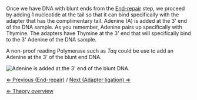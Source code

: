 Once we have DNA with blunt ends from the
[End-repair](/wiki/End-repair "wikilink") step, we proceed by adding 1
nucleotide at the tail so that it can bind specifically with the adapter
that has the complimentary tail. Adenine (A) is added at the 3' end of
the DNA sample. As you remember, Adenine pairs up specifically with
Thymine. The adapters have Thymine at the 3' end that will specifically
bind to the 3' Adenine of the DNA sample.

A non-proof reading Polymerase such as *Taq* could be use to add an
Adenine at the 3' of the blunt end DNA.

![Adenine is added at the 3' end of the blunt DNA.](https://s3-us-west-2.amazonaws.com/labster/wiki/media/Atailing.png "Adenine is added at the 3' end of the blunt DNA.")

[⇐ Previous (End-repair)](/wiki/End-repair "wikilink") / [Next (Adapter ligation) ⇒](/wiki/Adapter_ligation "wikilink")

[⇐ Theory overview](/wiki/NGS_Case "wikilink")

